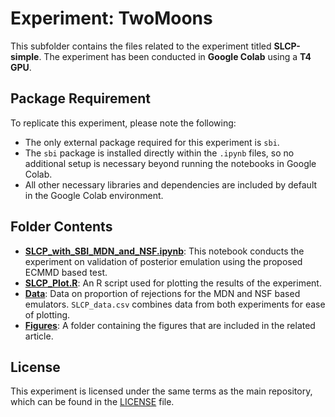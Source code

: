 # Experiment: TwoMoons

This subfolder contains the files related to the experiment titled **SLCP-simple**. The experiment has been conducted in **Google Colab** using a **T4 GPU**.

## Package Requirement

To replicate this experiment, please note the following:

- The only external package required for this experiment is `sbi`.
- The `sbi` package is installed directly within the `.ipynb` files, so no additional setup is necessary beyond running the notebooks in Google Colab.
- All other necessary libraries and dependencies are included by default in the Google Colab environment.

## Folder Contents

- **[SLCP_with_SBI_MDN_and_NSF.ipynb](https://github.com/anirbanc96/ECMMD-CondTwoSamp/blob/main/Simulation%20Based%20Inference/SLCP-Simple/SLCP_with_SBI_MDN_and_NSF.ipynb)**: This notebook conducts the experiment on validation of posterior emulation using the proposed ECMMD based test.
- **[SLCP_Plot.R](https://github.com/anirbanc96/ECMMD-CondTwoSamp/blob/main/Simulation%20Based%20Inference/SLCP-Simple/SLCP_Plot.R)**: An R script used for plotting the results of the experiment.
- **[Data](https://github.com/anirbanc96/ECMMD-CondTwoSamp/tree/main/Simulation%20Based%20Inference/SLCP-Simple/Data)**: Data on proportion of rejections for the MDN and NSF based emulators. `SLCP_data.csv` combines data from both experiments for ease of plotting.
- **[Figures]([https://github.com/anirbanc96/ECMMD-CondTwoSamp/tree/main/Simulation%20Based%20Inference/TwoMoons/Figures](https://github.com/anirbanc96/ECMMD-CondTwoSamp/tree/main/Simulation%20Based%20Inference/SLCP-Simple/Figures))**: A folder containing the figures that are included in the related article.

## License

This experiment is licensed under the same terms as the main repository, which can be found in the [LICENSE](../../LICENSE) file.

